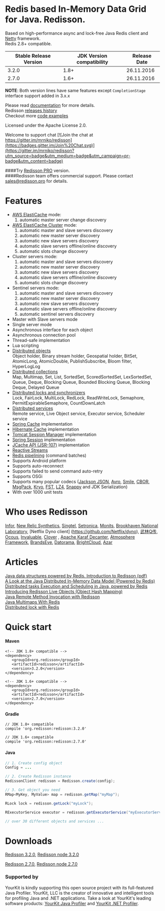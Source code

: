 Redis based In-Memory Data Grid for Java. Redisson.
====

Based on high-performance async and lock-free Java Redis client and [Netty](http://netty.io) framework.  
Redis 2.8+ compatible.

| Stable Release Version | JDK Version compatibility | Release Date |
| ------------- | ------------- | ------------|
| 3.2.0  | 1.8+ | 26.11.2016 |
| 2.7.0 | 1.6+ | 26.11.2016 |

__NOTE__: Both version lines have same features except `CompletionStage` interface support added in 3.x.x

Please read [documentation](https://github.com/redisson/redisson/wiki) for more details.  
Redisson [releases history](https://github.com/redisson/redisson/blob/master/CHANGELOG.md)  
Checkout more [code examples](https://github.com/redisson/redisson-examples)  

Licensed under the Apache License 2.0.

Welcome to support chat [![Join the chat at https://gitter.im/mrniko/redisson](https://badges.gitter.im/Join%20Chat.svg)](https://gitter.im/mrniko/redisson?utm_source=badge&utm_medium=badge&utm_campaign=pr-badge&utm_content=badge)

####Try [Redisson PRO](http://redisson.pro) version.  
####Redisson team offers commercial support. Please contact sales@redisson.pro for details.

Features
================================
* [AWS ElastiCache](http://docs.aws.amazon.com/AmazonElastiCache/latest/UserGuide/Replication.html) mode:
    1. automatic master server change discovery
* [AWS ElastiCache Cluster](http://docs.aws.amazon.com/AmazonElastiCache/latest/UserGuide/Clusters.html) mode:
    1. automatic master and slave servers discovery
    2. automatic new master server discovery
    3. automatic new slave servers discovery
    4. automatic slave servers offline/online discovery
    5. automatic slots change discovery
* Cluster servers mode:
    1. automatic master and slave servers discovery
    2. automatic new master server discovery
    3. automatic new slave servers discovery
    4. automatic slave servers offline/online discovery
    5. automatic slots change discovery
* Sentinel servers mode: 
    1. automatic master and slave servers discovery
    2. automatic new master server discovery
    3. automatic new slave servers discovery
    4. automatic slave servers offline/online discovery  
    5. automatic sentinel servers discovery  
* Master with Slave servers mode  
* Single server mode  
* Asynchronous interface for each object  
* Asynchronous connection pool  
* Thread-safe implementation  
* Lua scripting  
* [Distributed objects](https://github.com/redisson/redisson/wiki/6.-Distributed-objects)  
    Object holder, Binary stream holder, Geospatial holder, BitSet, AtomicLong, AtomicDouble, PublishSubscribe,
    Bloom filter, HyperLogLog
* [Distributed collections](https://github.com/redisson/redisson/wiki/7.-Distributed-collections)  
    Map, Multimap, Set, List, SortedSet, ScoredSortedSet, LexSortedSet, Queue, Deque, Blocking Queue, Bounded Blocking Queue, Blocking Deque, Delayed Queue
* [Distributed locks and synchronizers](https://github.com/redisson/redisson/wiki/8.-Distributed-locks-and-synchronizers)  
    Lock, FairLock, MultiLock, RedLock, ReadWriteLock, Semaphore, PermitExpirableSemaphore, CountDownLatch
* [Distributed services](https://github.com/redisson/redisson/wiki/9.-distributed-services)  
    Remote service, Live Object service, Executor service, Scheduler service
* [Spring Cache](https://github.com/redisson/redisson/wiki/14.-Integration%20with%20frameworks/#141-spring-cache) implementation  
* [Hibernate Cache](https://github.com/redisson/redisson/wiki/14.-Integration%20with%20frameworks/#142-hibernate-cache) implementation  
* [Tomcat Session Manager](https://github.com/redisson/redisson/wiki/14.-Integration%20with%20frameworks#144-tomcat-redis-session-manager) implementation  
* [Spring Session](https://github.com/redisson/redisson/wiki/14.-Integration%20with%20frameworks/#145-spring-session) implementation  
* [JCache API (JSR-107)](https://github.com/redisson/redisson/wiki/14.-Integration%20with%20frameworks/#143-jcache-api-jsr-107-implementation) implementation  
* [Reactive Streams](https://github.com/redisson/redisson/wiki/3.-operations-execution#32-reactive-way)  
* [Redis pipelining](https://github.com/redisson/redisson/wiki/10.-additional-features#102-execution-batches-of-commands) (command batches)
* Supports Android platform  
* Supports auto-reconnect  
* Supports failed to send command auto-retry  
* Supports OSGi  
* Supports many popular codecs ([Jackson JSON](https://github.com/FasterXML/jackson), [Avro](http://avro.apache.org/), [Smile](http://wiki.fasterxml.com/SmileFormatSpec), [CBOR](http://cbor.io/), [MsgPack](http://msgpack.org/), [Kryo](https://github.com/EsotericSoftware/kryo), [FST](https://github.com/RuedigerMoeller/fast-serialization), [LZ4](https://github.com/jpountz/lz4-java), [Snappy](https://github.com/xerial/snappy-java) and JDK Serialization)
* With over 1000 unit tests  

Who uses Redisson
================================
[Infor](http://www.infor.com/), [New Relic Synthetics](https://newrelic.com/synthetics), [Singtel](http://singtel.com), [Setronica](http://setronica.com/), [Monits](http://monits.com/), [Brookhaven National Laboratory](http://bnl.gov/), [Netflix Dyno client] (https://github.com/Netflix/dyno), [武林Q传](http://www.nbrpg.com/), [Ocous](http://www.ocous.com/), [Invaluable](http://www.invaluable.com/), [Clover](https://www.clover.com/) , [Apache Karaf Decanter](https://karaf.apache.org/projects.html#decanter), [Atmosphere Framework](http://async-io.org/), [BrandsEye](http://brandseye.com), [Datorama](http://datorama.com/), [BrightCloud](http://brightcloud.com/), [Azar](http://azarlive.com/)

Articles
================================

[Java data structures powered by Redis. Introduction to Redisson (pdf)](http://redisson.org/Redisson.pdf)  
[A Look at the Java Distributed In-Memory Data Model (Powered by Redis)](https://dzone.com/articles/java-distributed-in-memory-data-model-powered-by-r)  
[Distributed tasks Execution and Scheduling in Java, powered by Redis](https://dzone.com/articles/distributed-tasks-execution-and-scheduling-in-java)  
[Introducing Redisson Live Objects (Object Hash Mapping)](https://dzone.com/articles/introducing-redisson-live-object-object-hash-mappi)  
[Java Remote Method Invocation with Redisson](https://dzone.com/articles/java-remote-method-invocation-with-redisson)  
[Java Multimaps With Redis](https://dzone.com/articles/multimaps-with-redis)  
[Distributed lock with Redis](https://evuvatech.com/2016/02/05/distributed-lock-with-redis/)

Quick start
===============================

#### Maven 
    <!-- JDK 1.8+ compatible -->
    <dependency>
       <groupId>org.redisson</groupId>
       <artifactId>redisson</artifactId>
       <version>3.2.0</version>
    </dependency>  

    <!-- JDK 1.6+ compatible -->
    <dependency>
       <groupId>org.redisson</groupId>
       <artifactId>redisson</artifactId>
       <version>2.7.0</version>
    </dependency>


#### Gradle
    // JDK 1.8+ compatible
    compile 'org.redisson:redisson:3.2.0'  

    // JDK 1.6+ compatible
    compile 'org.redisson:redisson:2.7.0'

#### Java

```java
// 1. Create config object
Config = ...

// 2. Create Redisson instance
RedissonClient redisson = Redisson.create(config);

// 3. Get object you need
RMap<MyKey, MyValue> map = redisson.getMap("myMap");

RLock lock = redisson.getLock("myLock");

RExecutorService executor = redisson.getExecutorService("myExecutorService");

// over 30 different objects and services ...

```

Downloads
===============================
   
[Redisson 3.2.0](https://repository.sonatype.org/service/local/artifact/maven/redirect?r=central-proxy&g=org.redisson&a=redisson&v=3.2.0&e=jar),
[Redisson node 3.2.0](https://repository.sonatype.org/service/local/artifact/maven/redirect?r=central-proxy&g=org.redisson&a=redisson-all&v=3.2.0&e=jar)  

[Redisson 2.7.0](https://repository.sonatype.org/service/local/artifact/maven/redirect?r=central-proxy&g=org.redisson&a=redisson&v=2.7.0&e=jar),
[Redisson node 2.7.0](https://repository.sonatype.org/service/local/artifact/maven/redirect?r=central-proxy&g=org.redisson&a=redisson-all&v=2.7.0&e=jar)  

### Supported by

YourKit is kindly supporting this open source project with its full-featured Java Profiler.
YourKit, LLC is the creator of innovative and intelligent tools for profiling
Java and .NET applications. Take a look at YourKit's leading software products:
<a href="http://www.yourkit.com/java/profiler/index.jsp">YourKit Java Profiler</a> and
<a href="http://www.yourkit.com/.net/profiler/index.jsp">YourKit .NET Profiler</a>.
